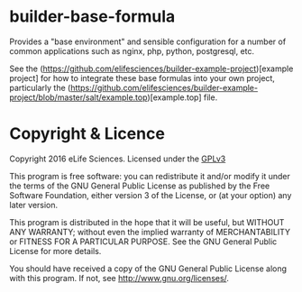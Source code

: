 # builder-base-formula 

Provides a "base environment" and sensible configuration for a number of common 
applications such as nginx, php, python, postgresql, etc.

See the (https://github.com/elifesciences/builder-example-project)[example project]
for how to integrate these base formulas into your own project, particularly the
(https://github.com/elifesciences/builder-example-project/blob/master/salt/example.top)[example.top]
file.

# Copyright & Licence

Copyright 2016 eLife Sciences. Licensed under the [GPLv3](LICENCE.txt)

This program is free software: you can redistribute it and/or modify
it under the terms of the GNU General Public License as published by
the Free Software Foundation, either version 3 of the License, or
(at your option) any later version.

This program is distributed in the hope that it will be useful,
but WITHOUT ANY WARRANTY; without even the implied warranty of
MERCHANTABILITY or FITNESS FOR A PARTICULAR PURPOSE.  See the
GNU General Public License for more details.

You should have received a copy of the GNU General Public License
along with this program.  If not, see <http://www.gnu.org/licenses/>.
